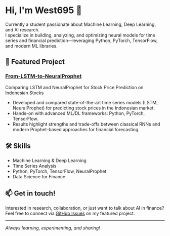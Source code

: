 # Hi, I'm West695 👋

Currently a student passionate about Machine Learning, Deep Learning, and AI research.  
I specialize in building, analyzing, and optimizing neural models for time series and financial prediction—leveraging Python, PyTorch, TensorFlow, and modern ML libraries.

## 🔬 Featured Project

### [From-LSTM-to-NeuralProphet](https://github.com/West695/From-LSTM-to-NeuralProphet)
Comparing LSTM and NeuralProphet for Stock Price Prediction on Indonesian Stocks  
- Developed and compared state-of-the-art time series models (LSTM, NeuralProphet) for predicting stock prices in the Indonesian market.
- Hands-on with advanced ML/DL frameworks: Python, PyTorch, TensorFlow.
- Results highlight strengths and trade-offs between classical RNNs and modern Prophet-based approaches for financial forecasting.

## 🛠️ Skills

- Machine Learning & Deep Learning
- Time Series Analysis
- Python, PyTorch, TensorFlow, NeuralProphet
- Data Science for Finance

## 📫 Get in touch!
Interested in research, collaboration, or just want to talk about AI in finance?  
Feel free to connect via [GitHub Issues](https://github.com/West695/From-LSTM-to-NeuralProphet/issues) on my featured project.

---

_Always learning, experimenting, and sharing!_
